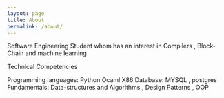 ```yaml
---
layout: page
title: About
permalink: /about/
---
```

Software Engineering Student whom has an interest in Compilers , Block-Chain and machine learning

Technical Competencies

Programming languages: Python Ocaml  X86
Database: MYSQL , postgres
Fundamentals: Data-structures and Algorithms  , Design Patterns , OOP

